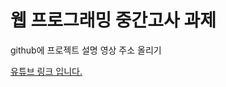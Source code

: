 # 웹 프로그래밍 중간고사 과제
github에 프로젝트 설명 영상 주소 올리기

[유튜브 링크 입니다.](https://www.youtube.com/watch?v=rRzxEiBLQCA)  

